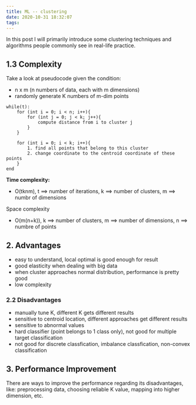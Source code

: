 ```yaml
---
title: ML -- clustering
date: 2020-10-31 18:32:07
tags:
---
```


In this post I will primarily introduce some clustering techniques and algorithms people commonly see in real-life practice.

## 1.3 Complexity

Take a look at pseudocode given the condition:

- n x m (n numbers of data, each with m dimensions)
- randomly generate K numbers of m-dim points 

```
while(t):
    for (int i = 0; i < n; i++){
        for (int j = 0; j < k; j++){
            compute distance from i to cluster j
        }
    }

    for (int i = 0; i < k; i++){
        1. find all points that belong to this cluster
        2. change coordinate to the centroid coordinate of these points
    }
end
```

**Time complexity:** 

* O(tknm), t ==> number of iterations, k ==> number of clusters, m ==> numbr of dimensions

Space complexity

* O(m(n+k)), k ==> number of clusters, m ==> number of dimensions, n ==> numbre of points


## 2. Advantages 

- easy to understand, local optimal is good enough for result
- good elasticity when dealing with big data 
- when cluster approaches normal distribution, performance is pretty good 
- low complexity 

### 2.2 Disadvantages 

- manually tune K, different K gets different results 
- sensitive to centroid location, different approaches get different results 
- sensitive to abnormal values
- hard classifier (point belongs to 1 class only), not good for multiple target classification
- not good for discrete classfication, imbalance classfication, non-convex classification

## 3. Performance Improvement 

There are ways to improve the performance regarding its disadvantages, like: preprocessing data, choosing reliable K value, mapping into higher dimension, etc. 


